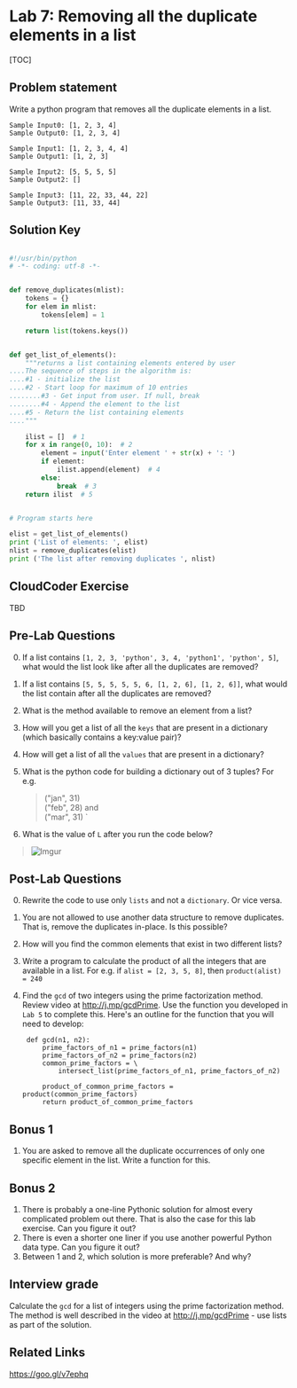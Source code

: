 
# Lab 7: Removing  all the duplicate elements in a list

[TOC]

## Problem statement 

Write a python program that removes all the duplicate elements in a list. 

	Sample Input0: [1, 2, 3, 4]
	Sample Output0: [1, 2, 3, 4]

	Sample Input1: [1, 2, 3, 4, 4]
	Sample Output1: [1, 2, 3]

	Sample Input2: [5, 5, 5, 5]
	Sample Output2: []

	Sample Input3: [11, 22, 33, 44, 22]
	Sample Output3: [11, 33, 44]


## Solution Key

```python 

#!/usr/bin/python
# -*- coding: utf-8 -*-


def remove_duplicates(mlist):
    tokens = {}
    for elem in mlist:
        tokens[elem] = 1

    return list(tokens.keys())


def get_list_of_elements():
    """returns a list containing elements entered by user
....The sequence of steps in the algorithm is:
....#1 - initialize the list
....#2 - Start loop for maximum of 10 entries
........#3 - Get input from user. If null, break
........#4 - Append the element to the list
....#5 - Return the list containing elements
...."""

    ilist = []  # 1
    for x in range(0, 10):  # 2
        element = input('Enter element ' + str(x) + ': ')
        if element:
            ilist.append(element)  # 4
        else:
            break  # 3
    return ilist  # 5


# Program starts here

elist = get_list_of_elements()
print ('List of elements: ', elist)
nlist = remove_duplicates(elist)
print ('The list after removing duplicates ', nlist)


```


## CloudCoder Exercise 

TBD 

## Pre-Lab Questions 

0. If a list contains `[1, 2, 3, 'python', 3, 4, 'python1', 'python', 5]`, what would the list look like after all the duplicates are removed? 
1. If a list contains `[5, 5, 5, 5, 5, 6, [1, 2, 6], [1, 2, 6]]`, what would the list contain after all the duplicates are removed? 
2. What is the method available to remove an element from a list? 
3. How will you get a list of all the `keys` that are present in a dictionary (which basically contains a key:value pair)? 
4. How will get a list of all the `values` that are present in a dictionary? 
5. What is the python code for building a dictionary out of 3 tuples? For e.g. 
	> ("jan", 31)  
	> ("feb", 28) and  
	> ("mar", 31) `  

7. What is the value of `L` after you run the code below?

> ![Imgur](http://i.imgur.com/3WRTL5N.png)



## Post-Lab Questions 

0. Rewrite the code to use only `lists` and not a `dictionary`. Or vice versa. 
1. You are not allowed to use another data structure to remove duplicates. That is, remove the duplicates in-place. Is this possible?  
2. How will you find the common elements that exist in two different lists? 
3. Write a program to calculate the product of all the integers that are available in a list. For e.g. if `alist = [2, 3, 5, 8]`, then `product(alist) = 240` 
4. Find the `gcd` of two integers using the prime factorization method.  Review video at http://j.mp/gcdPrime. Use the function you developed in `Lab 5` to complete this. Here's an outline for the function that you will need to develop: 

		def gcd(n1, n2):
		    prime_factors_of_n1 = prime_factors(n1)
		    prime_factors_of_n2 = prime_factors(n2)
		    common_prime_factors = \
		        intersect_list(prime_factors_of_n1, prime_factors_of_n2)
		
		    product_of_common_prime_factors = product(common_prime_factors)
		    return product_of_common_prime_factors	

	
## Bonus 1 

1. You are asked to remove all the duplicate occurrences of only one specific element in the list. Write a function for this. 

## Bonus 2 

1. There is probably a one-line Pythonic solution for almost every complicated problem out there. That is also the case for this lab exercise. Can you figure it out? 
2. There is even a shorter one liner if you use another powerful Python data type. Can you figure it out? 
3. Between 1 and 2, which solution is more preferable? And why? 


## Interview grade

Calculate the `gcd` for a list of integers using the prime factorization method. The method is well described in the video at http://j.mp/gcdPrime - use lists as part of the solution. 

## Related Links 

https://goo.gl/v7ephq

